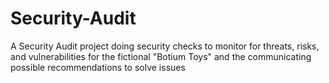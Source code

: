 # Security-Audit
A Security Audit project doing security checks to monitor for threats, risks, and vulnerabilities for the fictional "Botium Toys" and the communicating possible recommendations to solve issues

